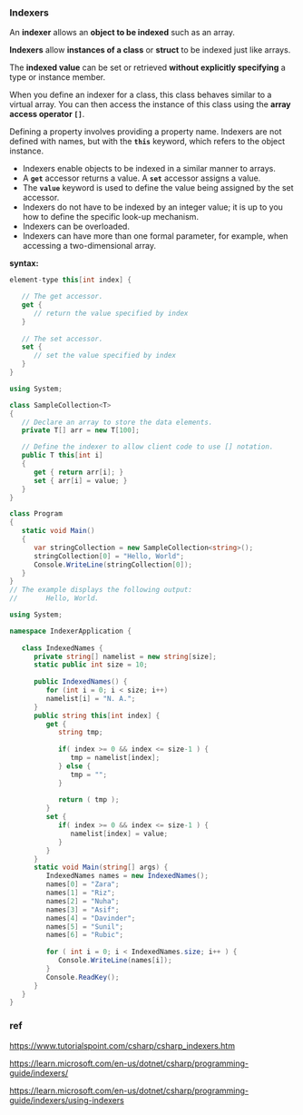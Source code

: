 ### Indexers

An **indexer** allows an **object to be indexed** such as an array.

**Indexers** allow **instances of a class** or **struct** to be indexed just like arrays.

The **indexed value** can be set or retrieved **without explicitly specifying** a type or instance member.


When you define an indexer for a class, this class behaves similar to a virtual array. You can then access the instance of this class using the **array access operator `[]`**.

Defining a property involves providing a property name. Indexers are not defined with names, but with the **`this`** keyword, which refers to the object instance.


-   Indexers enable objects to be indexed in a similar manner to arrays.
-   A **`get`** accessor returns a value. A **`set`** accessor assigns a value.
-   The **`value`** keyword is used to define the value being assigned by the set accessor.
-   Indexers do not have to be indexed by an integer value; it is up to you how to define the specific look-up mechanism.
-   Indexers can be overloaded.
-   Indexers can have more than one formal parameter, for example, when accessing a two-dimensional array.



**syntax:** 

```cs
element-type this[int index] {

   // The get accessor.
   get {
      // return the value specified by index
   }
   
   // The set accessor.
   set {
      // set the value specified by index
   }
}

```

```cs
using System;

class SampleCollection<T>
{
   // Declare an array to store the data elements.
   private T[] arr = new T[100];

   // Define the indexer to allow client code to use [] notation.
   public T this[int i]
   {
      get { return arr[i]; }
      set { arr[i] = value; }
   }
}

class Program
{
   static void Main()
   {
      var stringCollection = new SampleCollection<string>();
      stringCollection[0] = "Hello, World";
      Console.WriteLine(stringCollection[0]);
   }
}
// The example displays the following output:
//       Hello, World.
```

```cs
using System;

namespace IndexerApplication {
   
   class IndexedNames {
      private string[] namelist = new string[size];
      static public int size = 10;
      
      public IndexedNames() {
         for (int i = 0; i < size; i++)
         namelist[i] = "N. A.";
      }
      public string this[int index] {
         get {
            string tmp;
         
            if( index >= 0 && index <= size-1 ) {
               tmp = namelist[index];
            } else {
               tmp = "";
            }
            
            return ( tmp );
         }
         set {
            if( index >= 0 && index <= size-1 ) {
               namelist[index] = value;
            }
         }
      }
      static void Main(string[] args) {
         IndexedNames names = new IndexedNames();
         names[0] = "Zara";
         names[1] = "Riz";
         names[2] = "Nuha";
         names[3] = "Asif";
         names[4] = "Davinder";
         names[5] = "Sunil";
         names[6] = "Rubic";
         
         for ( int i = 0; i < IndexedNames.size; i++ ) {
            Console.WriteLine(names[i]);
         }
         Console.ReadKey();
      }
   }
}
```




### ref
https://www.tutorialspoint.com/csharp/csharp_indexers.htm

https://learn.microsoft.com/en-us/dotnet/csharp/programming-guide/indexers/

https://learn.microsoft.com/en-us/dotnet/csharp/programming-guide/indexers/using-indexers
